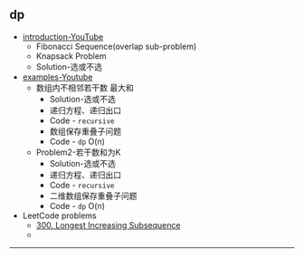 ## dp
* [introduction-YouTube](https://www.youtube.com/watch?v=1BAsAgdx7Ac) 
    *  Fibonacci Sequence(overlap sub-problem)
    *  Knapsack Problem
    *  Solution-选或不选 
* [examples-Youtube](https://www.youtube.com/watch?v=Jakbj4vaIbE)
    * 数组内不相邻若干数 最大和  
        * Solution-选或不选 
        * 递归方程、递归出口  
        * Code - `recursive`  
        * 数组保存重叠子问题  
        * Code - `dp` O(n)
    * Problem2-若干数和为K
        * Solution-选或不选
        * 递归方程、递归出口 
        * Code - `recursive`
        * 二维数组保存重叠子问题
        * Code - `dp` O(n)       
* LeetCode problems
    *  [300. Longest Increasing Subsequence](http://weibo.com/ihubo)
    *  
***

